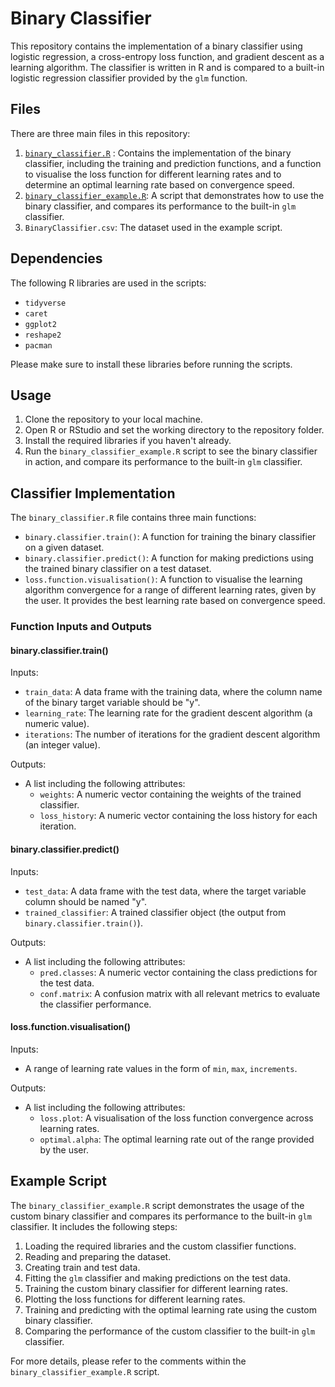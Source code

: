 # Binary Classifier

This repository contains the implementation of a binary classifier using logistic regression, a cross-entropy loss function, and gradient descent as a learning algorithm. The classifier is written in R and is compared to a built-in logistic regression classifier provided by the `glm` function.

## Files

There are three main files in this repository:

1. [`binary_classifier.R`](https://github.com/felix-rosenberger/binary-classifier/blob/main/binary_classifier.R) : Contains the implementation of the binary classifier, including the training and prediction functions, and a function to visualise the loss function for different learning rates and to determine an optimal learning rate based on convergence speed.
2. [`binary_classifier_example.R`](https://github.com/felix-rosenberger/binary-classifier/blob/main/binary_classifier_example.R): A script that demonstrates how to use the binary classifier, and compares its performance to the built-in `glm` classifier.
3. `BinaryClassifier.csv`: The dataset used in the example script.

## Dependencies

The following R libraries are used in the scripts:

- `tidyverse`
- `caret`
- `ggplot2`
- `reshape2`
- `pacman`

Please make sure to install these libraries before running the scripts.

## Usage

1. Clone the repository to your local machine.
2. Open R or RStudio and set the working directory to the repository folder.
3. Install the required libraries if you haven't already.
4. Run the `binary_classifier_example.R` script to see the binary classifier in action, and compare its performance to the built-in `glm` classifier.

## Classifier Implementation

The `binary_classifier.R` file contains three main functions:

- `binary.classifier.train()`: A function for training the binary classifier on a given dataset.
- `binary.classifier.predict()`: A function for making predictions using the trained binary classifier on a test dataset.
- `loss.function.visualisation()`: A function to visualise the learning algorithm convergence for a range of different learning rates, given by the user. It provides the best learning rate based on convergence speed.

### Function Inputs and Outputs

#### binary.classifier.train()

Inputs:
- `train_data`: A data frame with the training data, where the column name of the binary target variable should be "y".
- `learning_rate`: The learning rate for the gradient descent algorithm (a numeric value).
- `iterations`: The number of iterations for the gradient descent algorithm (an integer value).

Outputs:
- A list including the following attributes:
  - `weights`: A numeric vector containing the weights of the trained classifier.
  - `loss_history`: A numeric vector containing the loss history for each iteration.

#### binary.classifier.predict()

Inputs:
- `test_data`: A data frame with the test data, where the target variable column should be named "y".
- `trained_classifier`: A trained classifier object (the output from `binary.classifier.train()`).

Outputs:
- A list including the following attributes:
  - `pred.classes`: A numeric vector containing the class predictions for the test data.
  - `conf.matrix`: A confusion matrix with all relevant metrics to evaluate the classifier performance.
  
#### loss.function.visualisation()

Inputs:
- A range of learning rate values in the form of `min`, `max`, `increments`.

Outputs:
- A list including the following attributes:
  - `loss.plot`: A visualisation of the loss function convergence across learning rates.
  - `optimal.alpha`: The optimal learning rate out of the range provided by the user.

## Example Script

The `binary_classifier_example.R` script demonstrates the usage of the custom binary classifier and compares its performance to the built-in `glm` classifier. It includes the following steps:

1. Loading the required libraries and the custom classifier functions.
2. Reading and preparing the dataset.
3. Creating train and test data.
4. Fitting the `glm` classifier and making predictions on the test data.
5. Training the custom binary classifier for different learning rates.
6. Plotting the loss functions for different learning rates.
7. Training and predicting with the optimal learning rate using the custom binary classifier.
8. Comparing the performance of the custom classifier to the built-in `glm` classifier.

For more details, please refer to the comments within the `binary_classifier_example.R` script.
